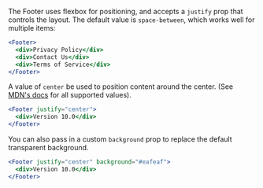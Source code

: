 The Footer uses flexbox for positioning, and accepts a `justify` prop that controls the layout. The default value is `space-between`, which works well for multiple items:

```jsx
<Footer>
  <div>Privacy Policy</div>
  <div>Contact Us</div>
  <div>Terms of Service</div>
</Footer>
```

A value of `center` be used to position content around the center. (See [MDN's docs](https://developer.mozilla.org/en-US/docs/Web/CSS/justify-content) for all supported values).

```jsx
<Footer justify="center">
  <div>Version 10.0</div>
</Footer>
```

You can also pass in a custom `background` prop to replace the default transparent background.

```jsx
<Footer justify="center" background="#eafeaf">
  <div>Version 10.0</div>
</Footer>
```

